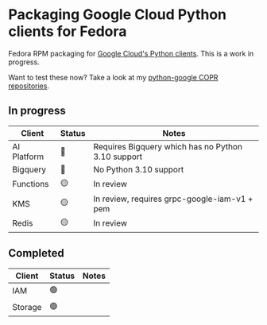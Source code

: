 # Packaging Google Cloud Python clients for Fedora

Fedora RPM packaging for [Google Cloud's Python clients]. This is a work in
progress.

Want to test these now? Take a look at my [python-google COPR repositories].

[Google Cloud's Python clients]: https://github.com/googleapis/google-cloud-python
[python-google COPR repositories]: https://copr.fedorainfracloud.org/coprs/mhayden/python-google-cloud/


## In progress

| Client | Status | Notes |
| ------ | ------ | ----- |
| AI Platform | 🔴 | Requires Bigquery which has no Python 3.10 support |
| Bigquery | 🔴 | No Python 3.10 support |
| Functions | 🟡 | In review |
| KMS | 🟡 | In review, requires grpc-google-iam-v1 + pem |
| Redis | 🟡 | In review |


## Completed

| Client | Status | Notes |
| ------ | ------ | ----- |
| IAM | 🟢 | |
| Storage | 🟢 | |

